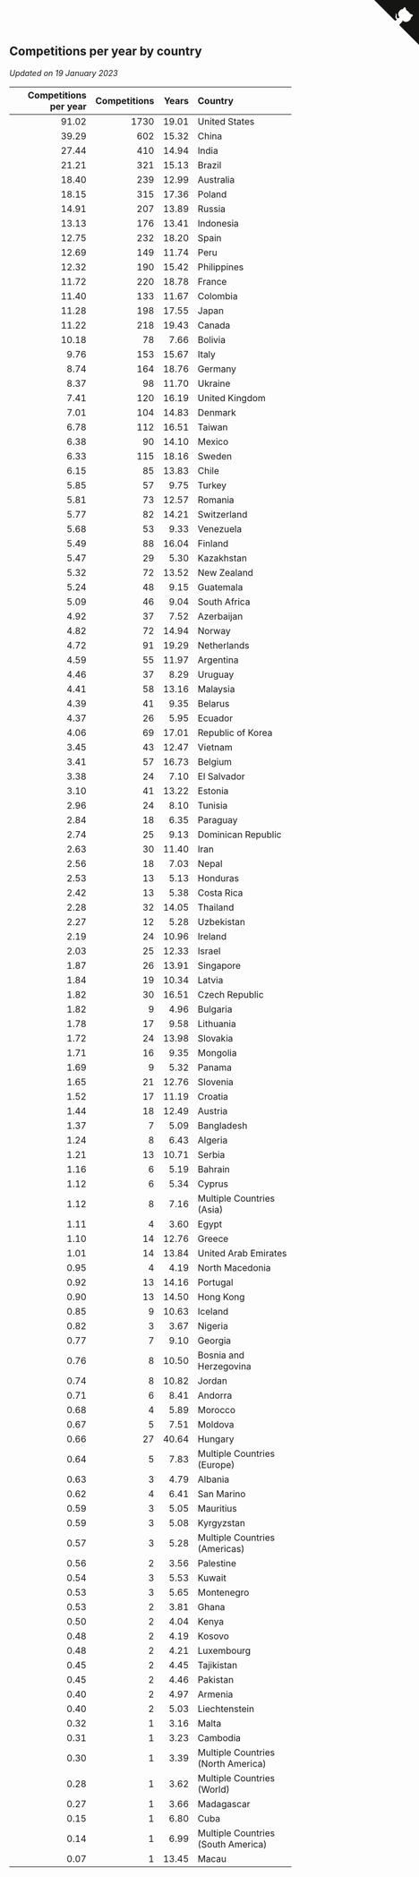 ## Competitions per year by country

*Updated on 19 January 2023*

| Competitions per year | Competitions | Years | Country |
| ---: | ---: | ---: | :--- |
| 91.02 | 1730 | 19.01 | United States |
| 39.29 | 602 | 15.32 | China |
| 27.44 | 410 | 14.94 | India |
| 21.21 | 321 | 15.13 | Brazil |
| 18.40 | 239 | 12.99 | Australia |
| 18.15 | 315 | 17.36 | Poland |
| 14.91 | 207 | 13.89 | Russia |
| 13.13 | 176 | 13.41 | Indonesia |
| 12.75 | 232 | 18.20 | Spain |
| 12.69 | 149 | 11.74 | Peru |
| 12.32 | 190 | 15.42 | Philippines |
| 11.72 | 220 | 18.78 | France |
| 11.40 | 133 | 11.67 | Colombia |
| 11.28 | 198 | 17.55 | Japan |
| 11.22 | 218 | 19.43 | Canada |
| 10.18 | 78 | 7.66 | Bolivia |
| 9.76 | 153 | 15.67 | Italy |
| 8.74 | 164 | 18.76 | Germany |
| 8.37 | 98 | 11.70 | Ukraine |
| 7.41 | 120 | 16.19 | United Kingdom |
| 7.01 | 104 | 14.83 | Denmark |
| 6.78 | 112 | 16.51 | Taiwan |
| 6.38 | 90 | 14.10 | Mexico |
| 6.33 | 115 | 18.16 | Sweden |
| 6.15 | 85 | 13.83 | Chile |
| 5.85 | 57 | 9.75 | Turkey |
| 5.81 | 73 | 12.57 | Romania |
| 5.77 | 82 | 14.21 | Switzerland |
| 5.68 | 53 | 9.33 | Venezuela |
| 5.49 | 88 | 16.04 | Finland |
| 5.47 | 29 | 5.30 | Kazakhstan |
| 5.32 | 72 | 13.52 | New Zealand |
| 5.24 | 48 | 9.15 | Guatemala |
| 5.09 | 46 | 9.04 | South Africa |
| 4.92 | 37 | 7.52 | Azerbaijan |
| 4.82 | 72 | 14.94 | Norway |
| 4.72 | 91 | 19.29 | Netherlands |
| 4.59 | 55 | 11.97 | Argentina |
| 4.46 | 37 | 8.29 | Uruguay |
| 4.41 | 58 | 13.16 | Malaysia |
| 4.39 | 41 | 9.35 | Belarus |
| 4.37 | 26 | 5.95 | Ecuador |
| 4.06 | 69 | 17.01 | Republic of Korea |
| 3.45 | 43 | 12.47 | Vietnam |
| 3.41 | 57 | 16.73 | Belgium |
| 3.38 | 24 | 7.10 | El Salvador |
| 3.10 | 41 | 13.22 | Estonia |
| 2.96 | 24 | 8.10 | Tunisia |
| 2.84 | 18 | 6.35 | Paraguay |
| 2.74 | 25 | 9.13 | Dominican Republic |
| 2.63 | 30 | 11.40 | Iran |
| 2.56 | 18 | 7.03 | Nepal |
| 2.53 | 13 | 5.13 | Honduras |
| 2.42 | 13 | 5.38 | Costa Rica |
| 2.28 | 32 | 14.05 | Thailand |
| 2.27 | 12 | 5.28 | Uzbekistan |
| 2.19 | 24 | 10.96 | Ireland |
| 2.03 | 25 | 12.33 | Israel |
| 1.87 | 26 | 13.91 | Singapore |
| 1.84 | 19 | 10.34 | Latvia |
| 1.82 | 30 | 16.51 | Czech Republic |
| 1.82 | 9 | 4.96 | Bulgaria |
| 1.78 | 17 | 9.58 | Lithuania |
| 1.72 | 24 | 13.98 | Slovakia |
| 1.71 | 16 | 9.35 | Mongolia |
| 1.69 | 9 | 5.32 | Panama |
| 1.65 | 21 | 12.76 | Slovenia |
| 1.52 | 17 | 11.19 | Croatia |
| 1.44 | 18 | 12.49 | Austria |
| 1.37 | 7 | 5.09 | Bangladesh |
| 1.24 | 8 | 6.43 | Algeria |
| 1.21 | 13 | 10.71 | Serbia |
| 1.16 | 6 | 5.19 | Bahrain |
| 1.12 | 6 | 5.34 | Cyprus |
| 1.12 | 8 | 7.16 | Multiple Countries (Asia) |
| 1.11 | 4 | 3.60 | Egypt |
| 1.10 | 14 | 12.76 | Greece |
| 1.01 | 14 | 13.84 | United Arab Emirates |
| 0.95 | 4 | 4.19 | North Macedonia |
| 0.92 | 13 | 14.16 | Portugal |
| 0.90 | 13 | 14.50 | Hong Kong |
| 0.85 | 9 | 10.63 | Iceland |
| 0.82 | 3 | 3.67 | Nigeria |
| 0.77 | 7 | 9.10 | Georgia |
| 0.76 | 8 | 10.50 | Bosnia and Herzegovina |
| 0.74 | 8 | 10.82 | Jordan |
| 0.71 | 6 | 8.41 | Andorra |
| 0.68 | 4 | 5.89 | Morocco |
| 0.67 | 5 | 7.51 | Moldova |
| 0.66 | 27 | 40.64 | Hungary |
| 0.64 | 5 | 7.83 | Multiple Countries (Europe) |
| 0.63 | 3 | 4.79 | Albania |
| 0.62 | 4 | 6.41 | San Marino |
| 0.59 | 3 | 5.05 | Mauritius |
| 0.59 | 3 | 5.08 | Kyrgyzstan |
| 0.57 | 3 | 5.28 | Multiple Countries (Americas) |
| 0.56 | 2 | 3.56 | Palestine |
| 0.54 | 3 | 5.53 | Kuwait |
| 0.53 | 3 | 5.65 | Montenegro |
| 0.53 | 2 | 3.81 | Ghana |
| 0.50 | 2 | 4.04 | Kenya |
| 0.48 | 2 | 4.19 | Kosovo |
| 0.48 | 2 | 4.21 | Luxembourg |
| 0.45 | 2 | 4.45 | Tajikistan |
| 0.45 | 2 | 4.46 | Pakistan |
| 0.40 | 2 | 4.97 | Armenia |
| 0.40 | 2 | 5.03 | Liechtenstein |
| 0.32 | 1 | 3.16 | Malta |
| 0.31 | 1 | 3.23 | Cambodia |
| 0.30 | 1 | 3.39 | Multiple Countries (North America) |
| 0.28 | 1 | 3.62 | Multiple Countries (World) |
| 0.27 | 1 | 3.66 | Madagascar |
| 0.15 | 1 | 6.80 | Cuba |
| 0.14 | 1 | 6.99 | Multiple Countries (South America) |
| 0.07 | 1 | 13.45 | Macau |


<a href="https://github.com/jonatanklosko/wca_statistics" class="github-corner" aria-label="View source on Github"><svg width="80" height="80" viewBox="0 0 250 250" style="fill:#151513; color:#fff; position: absolute; top: 0; border: 0; right: 0;" aria-hidden="true"><path d="M0,0 L115,115 L130,115 L142,142 L250,250 L250,0 Z"></path><path d="M128.3,109.0 C113.8,99.7 119.0,89.6 119.0,89.6 C122.0,82.7 120.5,78.6 120.5,78.6 C119.2,72.0 123.4,76.3 123.4,76.3 C127.3,80.9 125.5,87.3 125.5,87.3 C122.9,97.6 130.6,101.9 134.4,103.2" fill="currentColor" style="transform-origin: 130px 106px;" class="octo-arm"></path><path d="M115.0,115.0 C114.9,115.1 118.7,116.5 119.8,115.4 L133.7,101.6 C136.9,99.2 139.9,98.4 142.2,98.6 C133.8,88.0 127.5,74.4 143.8,58.0 C148.5,53.4 154.0,51.2 159.7,51.0 C160.3,49.4 163.2,43.6 171.4,40.1 C171.4,40.1 176.1,42.5 178.8,56.2 C183.1,58.6 187.2,61.8 190.9,65.4 C194.5,69.0 197.7,73.2 200.1,77.6 C213.8,80.2 216.3,84.9 216.3,84.9 C212.7,93.1 206.9,96.0 205.4,96.6 C205.1,102.4 203.0,107.8 198.3,112.5 C181.9,128.9 168.3,122.5 157.7,114.1 C157.9,116.9 156.7,120.9 152.7,124.9 L141.0,136.5 C139.8,137.7 141.6,141.9 141.8,141.8 Z" fill="currentColor" class="octo-body"></path></svg></a><style>.github-corner:hover .octo-arm{animation:octocat-wave 560ms ease-in-out}@keyframes octocat-wave{0%,100%{transform:rotate(0)}20%,60%{transform:rotate(-25deg)}40%,80%{transform:rotate(10deg)}}@media (max-width:500px){.github-corner:hover .octo-arm{animation:none}.github-corner .octo-arm{animation:octocat-wave 560ms ease-in-out}}</style>
